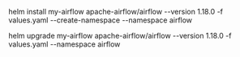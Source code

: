 helm install my-airflow apache-airflow/airflow --version 1.18.0 -f values.yaml --create-namespace --namespace airflow


  helm upgrade my-airflow apache-airflow/airflow --version 1.18.0 -f values.yaml --namespace airflow